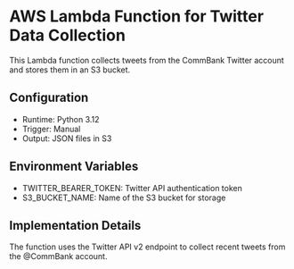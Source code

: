 # AWS Lambda Function for Twitter Data Collection
This Lambda function collects tweets from the CommBank Twitter account and stores them in an S3 bucket.

## Configuration
- Runtime: Python 3.12
- Trigger: Manual
- Output: JSON files in S3

## Environment Variables
- TWITTER_BEARER_TOKEN: Twitter API authentication token
- S3_BUCKET_NAME: Name of the S3 bucket for storage

## Implementation Details
The function uses the Twitter API v2 endpoint to collect recent tweets from the @CommBank account.

